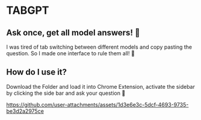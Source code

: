 # TABGPT
## Ask once, get all model answers! 🤖
I was tired of tab switching between different models and copy pasting the question.
So I made one interface to rule them all! 🧙

## How do I use it?
Download the Folder and load it into Chrome Extension, activate the sidebar by clicking the side bar and ask your question 🚀 

https://github.com/user-attachments/assets/1d3e6e3c-5dcf-4693-9735-be3d2a2975ce

